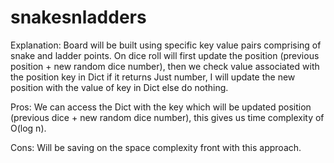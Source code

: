 # snakesnladders

Explanation: Board will be built using specific key value pairs comprising of snake and ladder points. On dice roll will first update the position (previous position + new random dice number), then we check value associated with the position key in Dict if it returns Just number, I will update the new position with the value of key in Dict else do nothing. 

Pros: We can access the Dict with the key which will be updated position (previous dice + new random dice number), this gives us time complexity of O(log n).

Cons: Will be saving on the space complexity front with this approach. 
